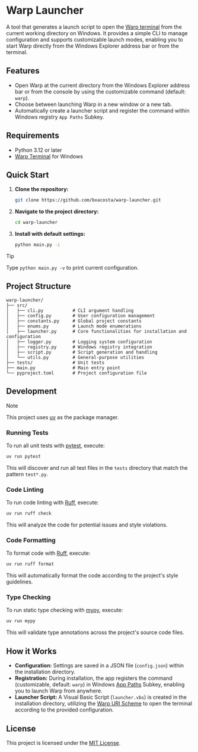 # Warp Launcher

A tool that generates a launch script to open the [Warp terminal](https://www.warp.dev/) from the current working
directory on Windows. It provides a simple CLI to manage configuration and supports customizable launch modes,
enabling you to start Warp directly from the Windows Explorer address bar or from the terminal.

## Features

- Open Warp at the current directory from the Windows Explorer address bar or from the console by using the
  customizable command (default: `warp`).
- Choose between launching Warp in a new window or a new tab.
- Automatically create a launcher script and register the command within Windows registry `App Paths` Subkey.

## Requirements

- Python 3.12 or later
- [Warp Terminal](https://www.warp.dev/download) for Windows

## Quick Start

1. **Clone the repository:**
   ```bash
   git clone https://github.com/bxacosta/warp-launcher.git
   ```

2. **Navigate to the project directory:**
   ```bash
   cd warp-launcher
   ```

3. **Install with default settings:**
    ```bash
    python main.py -i
    ```

> [!TIP]
> Type `python main.py -v` to print current configuration.

## Project Structure

```text
warp-launcher/
├── src/
│   ├── cli.py           # CLI argument handling
│   ├── config.py        # User configuration management
│   ├── constants.py     # Global project constants
│   ├── enums.py         # Launch mode enumerations
│   ├── launcher.py      # Core functionalities for installation and configuration
│   ├── logger.py        # Logging system configuration
│   ├── registry.py      # Windows registry integration
│   ├── script.py        # Script generation and handling
│   └── utils.py         # General-purpose utilities
├── tests/               # Unit tests
├── main.py              # Main entry point
└── pyproject.toml       # Project configuration file

```

## Development

> [!NOTE]
> This project uses [uv](https://docs.astral.sh/uv/) as the package manager.

### Running Tests

To run all unit tests with [pytest](https://docs.pytest.org/en/stable/index.html), execute:

```bash
uv run pytest
```

This will discover and run all test files in the `tests` directory that match the pattern `test*.py`.

### Code Linting

To run code linting with [Ruff](https://github.com/astral-sh/ruff), execute:

```bash
uv run ruff check
```

This will analyze the code for potential issues and style violations.

### Code Formatting

To format code with [Ruff](https://github.com/astral-sh/ruff), execute:

```bash
uv run ruff format
```

This will automatically format the code according to the project's style guidelines.

### Type Checking

To run static type checking with [mypy](https://mypy-lang.org/), execute:

```bash
uv run mypy
```

This will validate type annotations across the project's source code files.

## How it Works

- **Configuration:** Settings are saved in a JSON file (`config.json`) within the installation directory.
- **Registration:** During installation, the app registers the command (customizable, default: `warp`) in
  Windows [App Paths](https://learn.microsoft.com/en-us/windows/win32/shell/app-registration) Subkey, enabling you to
  launch Warp from anywhere.
- **Launcher Script:** A Visual Basic Script (`launcher.vbs`) is created in the installation directory, utilizing
  the [Warp URI Scheme](https://docs.warp.dev/features/uri-scheme) to open the terminal according to the provided
  configuration.

## License

This project is licensed under the [MIT License](LICENSE).

